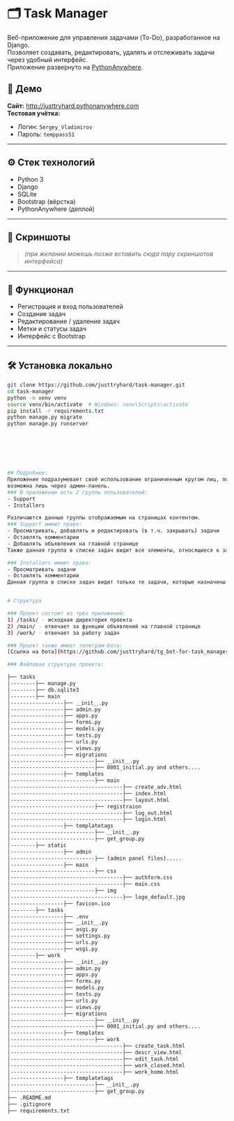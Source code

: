 # 🗂️ Task Manager

Веб-приложение для управления задачами (To-Do), разработанное на Django.  
Позволяет создавать, редактировать, удалять и отслеживать задачи через удобный интерфейс.  
Приложение развернуто на [PythonAnywhere](http://justtryhard.pythonanywhere.com).

## 🚀 Демо
**Сайт:** http://justtryhard.pythonanywhere.com  
**Тестовая учётка:**  
- Логин: `Sergey_Vladimirov`  
- Пароль: `temppass51`

---

## ⚙️ Стек технологий

- Python 3
- Django
- SQLite
- Bootstrap (вёрстка)
- PythonAnywhere (деплой)

---

## 📸 Скриншоты

> *(при желании можешь позже вставить сюда пару скриншотов интерфейса)*

---

## 🧩 Функционал

- Регистрация и вход пользователей
- Создание задач
- Редактирование / удаление задач
- Метки и статусы задач
- Интерфейс с Bootstrap

---

## 🛠 Установка локально

```bash
git clone https://github.com/justtryhard/task-manager.git
cd task-manager
python -m venv venv
source venv/bin/activate  # Windows: venv\Scripts\activate
pip install -r requirements.txt
python manage.py migrate
python manage.py runserver







## Подробнее: 
Приложение подразумевает своё использование ограниченным кругом лиц, поэтому регистрация новых пользователей
возможна лишь через админ-панель. 
### В приложении есть 2 группы пользователей:
- Support
- Installers  

Различаются данные группы отображаемым на страницах контентом.
### Support имеют право:
- Просматривать, добавлять и редактировать (в т.ч. закрывать) задачи
- Оставлять комментарии
- Добавлять объявления на главной странице  
Также данная группа в списке задач видит все элементы, относящиеся к задачам.

### Installers имеют право:
- Просматривать задачи
- Оставлять комментарии  
Данная группа в списке задач видит только те задачи, которые назначены на конкретного авторизованного юзера.


# Структура  

### Проект состоит из трёх приложений:  
1) /tasks/ - исходная директория проекта
2) /main/ - отвечает за функции объявлений на главной странице  
3) /work/ - отвечает за работу задач  

### Проект также имеет телеграм-бота:
[Ссылка на бота](https://github.com/justtryhard/tg_bot-for-task_manager_L1)

### Файловая структура проекта:

├── tasks  
│--------├── manage.py  
│--------├── db.sqlite3     
│--------├── main  
│-----------------├── ＿init＿.py  
│-----------------├── admin.py  
│-----------------├── apps.py  
│-----------------├── forms.py  
│-----------------├── models.py  
│-----------------├── tests.py  
│-----------------├── urls.py  
│-----------------├── views.py  
│-----------------├── migrations  
│---------------------------├── ＿init＿.py  
│---------------------------├── 0001_initial.py and others....   
│-----------------├── templates  
│---------------------------├── main  
│------------------------------------├── create_adv.html  
│------------------------------------├── index.html  
│------------------------------------├── layout.html  
│---------------------------├── registraion  
│------------------------------------├── log_out.html  
│------------------------------------├── login.html  
│-----------------├── templatetags  
│---------------------------├── ＿init＿.py  
│---------------------------├── get_group.py   
│--------├── static  
│-----------------├── admin    
│---------------------------├── (admin panel files).....      
│-----------------├── main    
│---------------------------├── css  
│------------------------------------├── authform.css  
│------------------------------------├── main.css  
│---------------------------├── img  
│------------------------------------├── logo_default.jpg  
│-----------------├── favicon.ico   
│--------├── tasks  
│-----------------├── .env    
│-----------------├── ＿init＿.py  
│-----------------├── asgi.py  
│-----------------├── settings.py  
│-----------------├── urls.py  
│-----------------├── wsgi.py  
│--------├── work  
│-----------------├── ＿init＿.py  
│-----------------├── admin.py  
│-----------------├── apps.py  
│-----------------├── forms.py  
│-----------------├── models.py  
│-----------------├── tests.py  
│-----------------├── urls.py  
│-----------------├── views.py  
│-----------------├── migrations  
│---------------------------├── ＿init＿.py  
│---------------------------├── 0001_initial.py and others....    
│-----------------├── templates  
│---------------------------├── work  
│------------------------------------├── create_task.html  
│------------------------------------├── descr_view.html  
│------------------------------------├── edit_task.html  
│------------------------------------├── work_closed.html  
│------------------------------------├── work_home.html  
│-----------------├── templatetags  
│---------------------------├── ＿init＿.py  
│---------------------------├── get_group.py  
├── .README.md  
├── .gitignore  
├── requirements.txt   


